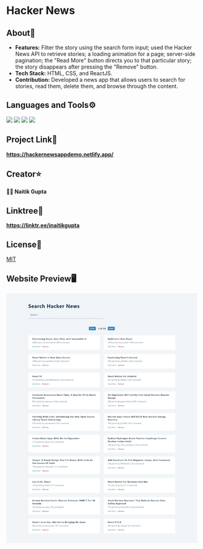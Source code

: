 # Hacker News

## About📝

- __Features:__ Filter the story using the search form input; used the Hacker News API to retrieve stories; a loading animation for a page; server-side pagination; the "Read More" button directs you to that particular story; the story disappears after pressing the "Remove" button.
- __Tech Stack:__ HTML, CSS, and ReactJS.
- __Contribution:__ Developed a news app that allows users to search for stories, read them, delete them, and browse through the content.


## Languages and Tools⚙️

<span> 
  <img src="https://img.shields.io/badge/HTML5-E34F26?style=for-the-badge&logo=html5&logoColor=white">
  <img src="https://img.shields.io/badge/CSS3-1572B6?style=for-the-badge&logo=css3&logoColor=white">
  <img src="https://img.shields.io/badge/React-20232A?style=for-the-badge&logo=react&logoColor=61DAFB">
  <img src="https://img.shields.io/badge/Canva-%2300C4CC.svg?&style=for-the-badge&logo=Canva&logoColor=white">
</span>
<!-- img src="https://img.shields.io/badge/JavaScript-F7DF1E?style=for-the-badge&logo=javascript&logoColor=black" -->

## Project Link🚀

**https://hackernewsappdemo.netlify.app/**

## Creator⭐

**👨‍💻 Naitik Gupta**

## Linktree🌴

**https://linktr.ee/inaitikgupta**

## License📄

[MIT](https://choosealicense.com/licenses/mit/)

## Website Preview🖥️

![Alt](https://github.com/nick2498/Latest-News-App/blob/main/src/images/project-screenshot.png)
